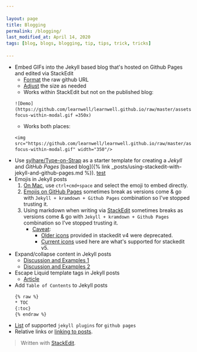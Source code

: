 ```yaml
---

layout: page
title: Blogging
permalink: /blogging/
last_modified_at: April 14, 2020
tags: [blog, blogs, blogging, tip, tips, trick, tricks]

---
```


* Embed GIFs into the Jekyll based blog that's hosted on Github Pages and edited via StackEdit
	* [Format](https://github.com/tiimgreen/github-cheat-sheet#user-content-imagesgifs) the raw github URL
	* [Adjust](https://stackoverflow.com/questions/14675913/changing-image-size-in-markdown#answer-21242579) the size as needed
	* Works within StackEdit but not on the published blog:
    ```
    ![Demo](https://github.com/learnwell/learnwell.github.io/raw/master/assets/img/input-focus-within-modal.gif =350x)
    ```
    * Works both places:
    ```
	<img src="https://github.com/learnwell/learnwell.github.io/raw/master/assets/img/input-focus-within-modal.gif" width="350"/>
	```
* Use [sylhare/Type-on-Strap](https://github.com/sylhare/Type-on-Strap#usage) as a starter template for creating a *Jekyll* and *GitHub Pages* [based blog]({% link _posts/using-stackedit-with-jekyll-and-github-pages.md %}). [test](https://learnwell.github.io/2018/09/25/using-stackedit-with-jekyll-and-github-pages.html)
* Emojis in Jekyll posts
	1. <u>On Mac</u>, use `ctrl+cmd+space` and select the emoji to embed directly.
	2. [Emojis on GitHub Pages](https://help.github.com/articles/emoji-on-github-pages/) sometimes break as versions come & go with `Jekyll + kramdown + Github Pages` combination so I've stopped trusting it.
	3. Using markdown when writing via <u>StackEdit</u> sometimes breaks as versions come & go with `Jekyll + kramdown + Github Pages` combination so I've stopped trusting it.
		* [Caveat](https://github.com/benweet/stackedit/issues/1133): 
			* [Older icons](https://stackedit.io/res/libs/fontello/demo.html) provided in stackedit v4 were deprecated.
			* [Current icons](https://www.webpagefx.com/tools/emoji-cheat-sheet/) used here are what's supported for stackedit v5.
* Expand/collapse content in Jekyll posts
	* [Discussion and Examples 1](https://gist.github.com/ericclemmons/b146fe5da72ca1f706b2ef72a20ac39d#gistcomment-1817140)
	* [Discussion and Examples 2](https://github.com/gettalong/kramdown/issues/155#issuecomment-339793629)
* Escape Liquid template tags in Jekyll posts
	* [Article](https://sarathlal.com/escape-liquid-tag-in-jekyll-posts/)
* Add `Table of Contents` to Jekyll posts
	```
	{% raw %}
	* TOC
	{:toc}
	{% endraw %}
	```
* [List](https://pages.github.com/versions/) of supported `jekyll plugins` for `github pages`
* Relative links or [linking to posts](https://jekyllrb.com/docs/liquid/tags/#linking-to-posts).

> Written with [StackEdit](https://stackedit.io/).
<!--stackedit_data:
eyJoaXN0b3J5IjpbLTc0MzUyMzE3NiwzMTg4MTEyNDYsMTc1MD
MzNzY4MCwxODU4NTk0OTYxLC0xOTY3NTQ0NzgxXX0=
-->